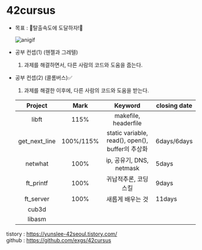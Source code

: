 # 42cursus

- 목표 : 🚀탈출속도에 도달하자!🚀 

  ![anigif](https://user-images.githubusercontent.com/56223639/89714751-fe8dea00-d9db-11ea-8894-d15f566430e7.gif)

- 공부 컨셉(1) (헨젤과 그레텔)
  
  1. 과제를 해결하면서, 다른 사람의 코드와 도움을 줍는다.
  
- 공부 컨셉(2) (콜롬버스)✅
  1. 과제를 해결한 이후에, 다른 사람의 코드와 도움을 받는다.
  
  |    Project    | Mark  |                     Keyword                      | closing date |
  | :-----------: | :---: | :----------------------------------------------: | ------------ |
  |     libft     | 115%  |               makefile, headerfile               |              |
  | get_next_line | 100%/115% |static variable, read(), open(), buffer의 추상화| 6days/6days |
  |    netwhat    | 100%  |             ip, 공유기, DNS, netmask               | 5days |
  |   ft_printf   | 100%  |              귀납적추론, 코딩스킬                     | 9days |
  |   ft_server   | 100% | 새롭게 배우는 것 | 11days |
  |     cub3d     |       |                                                  |              |
  |    libasm     |       |                                                  |              |

tistory : https://yunslee-42seoul.tistory.com/  
github : https://github.com/exgs/42cursus

